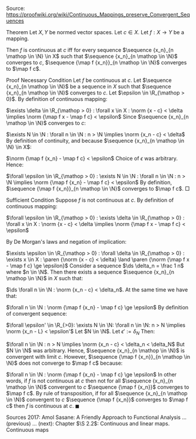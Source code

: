 # 

Source: https://proofwiki.org/wiki/Continuous_Mappings_preserve_Convergent_Sequences



Theorem
Let $X, Y$ be normed vector spaces.
Let $c \in X$.
Let $f : X \to Y$ be a mapping.

Then $f$ is continuous at $c$ iff for every sequence $\sequence {x_n}_{n \mathop \in \N} \in X$ such that $\sequence {x_n}_{n \mathop \in \N}$ converges to $c$, $\sequence {\map f {x_n}}_{n \mathop \in \N}$ converges to $\map f c$.


Proof
Necessary Condition
Let $f$ be continuous at $c$.
Let $\sequence {x_n}_{n \mathop \in \N}$ be a sequence in $X$ such that $\sequence {x_n}_{n \mathop \in \N}$ converges to $c$.
Let $\epsilon \in \R_{\mathop > 0}$.
By definition of continuous mapping:

$\exists \delta \in \R_{\mathop > 0} : \forall x \in X : \norm {x - c} < \delta \implies \norm {\map f x - \map f c} < \epsilon$
Since $\sequence {x_n}_{n \mathop \in \N}$ converges to $c$:

$\exists N \in \N : \forall n \in \N : n > \N \implies \norm {x_n - c} < \delta$
By definition of continuity, and because $\sequence {x_n}_{n \mathop \in \N} \in X$:

$\norm {\map f {x_n} - \map f c} < \epsilon$
Choice of $\epsilon$ was arbitrary.
Hence:

$\forall \epsilon \in \R_{\mathop > 0} : \exists N \in \N : \forall n \in \N : n > \N \implies \norm {\map f {x_n} - \map f c} < \epsilon$
By definition, $\sequence {\map f {x_n}}_{n \mathop \in \N}$ converges to $\map f c$.
$\Box$


Sufficient Condition
Suppose $f$ is not continuous at $c$.
By definition of continuous mapping:

$\forall \epsilon \in \R_{\mathop > 0} : \exists \delta \in \R_{\mathop > 0} : \forall x \in X : \norm {x - c} < \delta \implies \norm {\map f x - \map f c} < \epsilon$

By De Morgan's laws and negation of implication:

$\exists \epsilon \in \R_{\mathop > 0} : \forall \delta \in \R_{\mathop > 0} : \exists x \in X : \paren {\norm {x - c} < \delta} \land \paren {\norm {\map f x - \map f c} \ge \epsilon}$
Consider a sequence $\ds \delta_n = \frac 1 n$ where $n \in \N$.
Then there exists a sequence $\sequence {x_n}_{n \mathop \in \N}$ in $X$ such that:

$\ds \forall n \in \N : \norm {x_n - c} < \delta_n$.
At the same time we have that: 

$\forall n \in \N : \norm {\map f {x_n} - \map f c} \ge \epsilon$
By definition of convergent sequence:

$\forall \epsilon' \in \R_{>0}: \exists N \in \N: \forall n \in \N: n > N \implies \norm {x_n - L} < \epsilon'$
Let $N \in \N$.
Let $\epsilon' := \delta_N$
Then:

$\forall n \in \N : n > N \implies \norm {x_n - c} < \delta_n < \delta_N$
But $N \in \N$ was arbitrary.
Hence, $\sequence {x_n}_{n \mathop \in \N}$ is convergent with limit $c$.
However, $\sequence {\map f {x_n}}_{n \mathop \in \N}$ does not converge to $\map f c$ because:

$\forall n \in \N : \norm {\map f {x_n} - \map f c} \ge \epsilon$
In other words, if $f$ is not continuous at $c$ then not for all $\sequence {x_n}_{n \mathop \in \N}$ convergent to $c$ $\sequence {\map f {x_n}}$ converges to $\map f c$.
By rule of transposition, if for all $\sequence {x_n}_{n \mathop \in \N}$ convergent to $c$ $\sequence {\map f {x_n}}$ converges to $\map f c$ then $f$ is continuous at $c$.
$\blacksquare$


Sources
2017: Amol Sasane: A Friendly Approach to Functional Analysis ... (previous) ... (next): Chapter $\S 2.2$: Continuous and linear maps. Continuous maps




